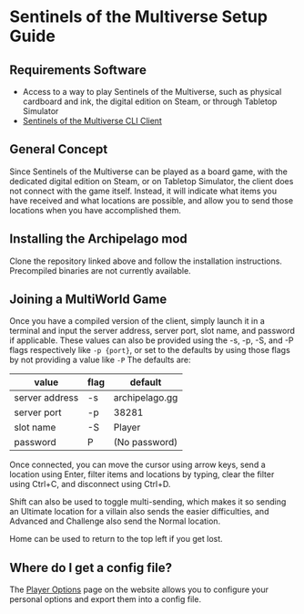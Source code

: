 # Sentinels of the Multiverse Setup Guide

## Requirements Software

- Access to a way to play Sentinels of the Multiverse, such as physical cardboard and ink, the digital edition on Steam, or through Tabletop Simulator
- [Sentinels of the Multiverse CLI Client](https://github.com/Totox00/ap-sotm-client)

## General Concept

Since Sentinels of the Multiverse can be played as a board game, with the dedicated digital edition on Steam,
or on Tabletop Simulator, the client does not connect with the game itself. Instead, it will indicate what items you have received
and what locations are possible, and allow you to send those locations when you have accomplished them.

## Installing the Archipelago mod

Clone the repository linked above and follow the installation instructions.
Precompiled binaries are not currently available.

## Joining a MultiWorld Game

Once you have a compiled version of the client, simply launch it in a terminal and input the server address, server port, slot name, and password if applicable.
These values can also be provided using the -s, -p, -S, and -P flags respectively like `-p {port}`,
or set to the defaults by using those flags by not providing a value like `-P`
The defaults are:

| value          | flag | default        |
|----------------|------|----------------|
| server address | -s   | archipelago.gg |
| server port    | -p   | 38281          |
| slot name      | -S   | Player         | 
| password       | P    | (No password)  |

Once connected, you can move the cursor using arrow keys, send a location using Enter,
filter items and locations by typing, clear the filter using Ctrl+C, and disconnect using Ctrl+D.

Shift can also be used to toggle multi-sending, which makes it so sending an Ultimate location for
a villain also sends the easier difficulties, and Advanced and Challenge also send the Normal location.

Home can be used to return to the top left if you get lost.

## Where do I get a config file?

The [Player Options](/games/Sentinels%20of%20the%20Multiverse/player-options) page on the website allows you to
configure your personal options and export them into a config file.
